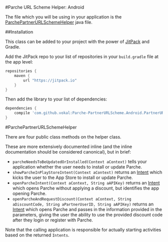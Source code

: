 #Parche URL Scheme Helper: Android

The file which you will be using in your application is the [ParchePartnerURLSchemeHelper](PartnerURLSchemeSample/app/src/main/java/com/parche/partnerurlschemesample/ParchePartnerURLSchemeHelper.java) java file. 

##Installation

This class can be added to your project with the power of [JitPack](https://jitpack.io/) and Gradle. 

Add the JitPack repo to your list of repositories in your `build.gradle` file at the app level: 

```groovy
repositories {
	maven {
		url "https://jitpack.io"
	}
}
```

Then add the library to your list of dependencies: 

```groovy
dependencies {
	compile 'com.github.vokal:Parche-PartnerURLScheme.Android.PartnerURLSchemeSample.app.src.main.java.com.parche.partnerurlschemesample.helperlib:android-1.0.0'
}
```

#ParchePartnerURLSchemeHelper

There are four public class methods on the helper class. 

These are more extensively documented inline (and the inline documentation should be considered canonical), but in brief: 

- `parcheNeedsToBeUpdatedOrInstalled(Context aContext)` tells your application whether the user needs to install or update Parche.
- `showParcheInPlayStoreIntent(Context aContext)` returns an [Intent](http://developer.android.com/reference/android/content/Intent.html) which kicks the user to the App Store to install or update Parche. 
- `openParcheIntent(Context aContext, String aAPIKey)` returns an [Intent](http://developer.android.com/reference/android/content/Intent.html) which opens Parche without applying a discount, but identifies the app opening Parche.
- `openParcheAndRequestDiscount(Context aContext, String aDiscountCode, String aPartnerUserID, String aAPIKey)` returns an [Intent](http://developer.android.com/reference/android/content/Intent.html) which opens Parche and passes in the information provided in the parameters, giving the user the ability to use the provided discount code after they login or register with Parche. 

Note that the calling application is responsible for actually starting activities based on the returned `Intents`. 

